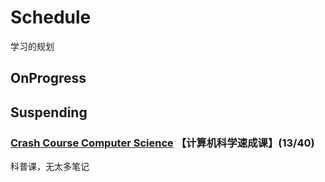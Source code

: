 # Schedule

学习的规划

## OnProgress



## Suspending

### [Crash Course Computer Science](https://www.bilibili.com/video/BV1EW411u7th/?vd_source=3c6a30ba41ba4e1e1d42b66d5c0a7e70) 【计算机科学速成课】(13/40)

科普课，无太多笔记


